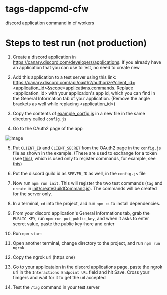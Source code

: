 # tags-dappcmd-cfw
discord application command in cf workers

# Steps to test run (not production)

1. Create a discord application in https://canary.discord.com/developers/applications. If you already have an application that you can use to test, no need to create new

2. Add this application to a test server using this link: [https://canary.discord.com/api/oauth2/authorize?client_id=<application_id>&scope=applications.commands](https://canary.discord.com/api/oauth2/authorize?client_id=<application_id>&scope=applications.commands). Replace <application_id> with your application's app id, which you can find in the General Information tab of your application. (Remove the angle brackets as well while replacing <application_id>)

3. Copy the contents of [example_config.js](/example_config.js) in a new file in the same directory called `config.js`

4. Go to the OAuth2 page of the app

![image](https://user-images.githubusercontent.com/73212588/178113832-8502f6dd-e31b-4902-a684-477bab8c6741.png)

5. Put `CLIENT_ID` and `CLIENT_SECRET` from the OAuth2 page in the `config.js` file as shown in the example. (These are used to exchange for a token (see [this](https://github.com/ig1711/tags-dappcmd-cfw/blob/main/init/commandmanager.js#L3-L29)), which is used only to register commands, for example, see [this]())

6. Put the discord guild id as `SERVER_ID` as well, in the `config.js` file

7. Now run `npm run init`. This will register the two test commands (`tag` and `create` in [init/createGuildCommand.js](/init/createGuildCommand.js)). The commands will be created for the server only.

8. In a terminal, `cd` into the project, and run `npm ci` to install dependencies.

9. From your discord application's General Informations tab, grab the `PUBLIC KEY`, run `npm run put_public_key`, and when it asks to enter secret value, paste the public key there and enter

10. Run `npm start`

11. Open another terminal, change directory to the project, and run `npm run ngrok`

12. Copy the ngrok url (https one)

13. Go to your applicataion in the discord applications page, paste the ngrok url in the `Interactions Endpoint URL` field and hit Save. Cross your fimgers and wait for it to get the url accepted

14. Test the `/tag` command in your test server

